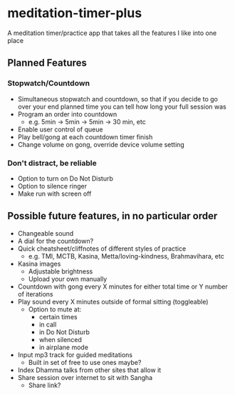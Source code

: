 # meditation-timer-plus
A meditation timer/practice app that takes all the features I like into one place

## Planned Features

### Stopwatch/Countdown

- Simultaneous stopwatch and countdown, so that if you decide to go over your end planned time you can tell how long your full session was
- Program an order into countdown
  - e.g. 5min -> 5min -> 5min -> 30 min, etc
- Enable user control of queue
- Play bell/gong at each countdown timer finish
- Change volume on gong, override device volume setting

### Don't distract, be reliable

- Option to turn on Do Not Disturb
- Option to silence ringer
- Make run with screen off

## Possible future features, in no particular order

- Changeable sound
- A dial for the countdown?
- Quick cheatsheet/cliffnotes of different styles of practice
  - e.g. TMI, MCTB, Kasina, Metta/loving-kindness, Brahmavihara, etc
- Kasina images
  - Adjustable brightness
  - Upload your own manually
- Countdown with gong every X minutes for either total time or Y number of iterations
- Play sound every X minutes outside of formal sitting (toggleable)
  - Option to mute at:
    - certain times
    - in call
    - in Do Not Disturb
    - when silenced
    - in airplane mode
- Input mp3 track for guided meditations
  - Built in set of free to use ones maybe?
- Index Dhamma talks from other sites that allow it
- Share session over internet to sit with Sangha
  - Share link?
